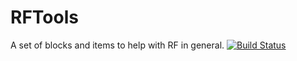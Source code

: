 RFTools
=======

A set of blocks and items to help with RF in general. [![Build Status](http://ci.kamran.ml/jenkins/job/RFTools/badge/icon)](http://ci.kamran.ml/jenkins/job/RFTools/)
